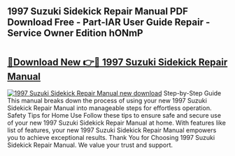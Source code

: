 ## 1997 Suzuki Sidekick Repair Manual PDF Download Free - Part-lAR User Guide Repair - Service Owner Edition hONmP

# <h2><a href="http://bc6113.oget.top/?id=1997+Suzuki+Sidekick+Repair+Manual">🔗Download New 👉🔴 1997 Suzuki Sidekick Repair Manual</a></h2>

[![1997 Suzuki Sidekick Repair Manual new download](https://i.imgur.com/5g1atiW.png)](http://bc6113.oget.top/?id=1997+Suzuki+Sidekick+Repair+Manual)
Step-by-Step Guide This manual breaks down the process of using your new 1997 Suzuki Sidekick Repair Manual into manageable steps for effortless operation. Safety Tips for Home Use Follow these tips to ensure safe and secure use of your new 1997 Suzuki Sidekick Repair Manual at home. With features like list of features, your new 1997 Suzuki Sidekick Repair Manual empowers you to achieve exceptional results. Thank You for Choosing 1997 Suzuki Sidekick Repair Manual. We value your trust and support.
